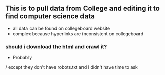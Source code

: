 ## This is to pull data from College and editing it to find computer science data
* all data can be found on collegeboard website
* complex because hyperlinks are inconsistent on collegeboard

### should i download the html and crawl it? 

* Probably

/ except they don't have robots.txt and I didn't have time to ask
